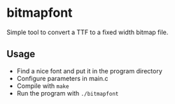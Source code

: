 # bitmapfont

Simple tool to convert a TTF to a fixed width bitmap file.

## Usage
* Find a nice font and put it in the program directory
* Configure parameters in main.c
* Compile with `make`
* Run the program with `./bitmapfont`